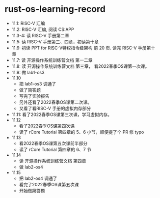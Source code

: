 # rust-os-learning-record

- 11.1: RISC-V 汇编
- 11.2: RISC-V 汇编, 阅读 CS:APP
- 11.3-4: 读 RISC-V 手册第二章
- 11.5: 读 RISC-V 手册第三、四章，初读第十章
- 11.6: 初读 PPT for RISC-V特权指令级架构 前 20 页. 读完 RISC-V 手册第十章
- 11.7: 读 开源操作系统训练营文档 第一二章
- 11.8: 读 开源操作系统训练营文档 第三章， 看2022春季OS课第一次课。
- 11.9: 做 lab1-os3
- 11.10 
  - 把 lab1-os3 调通了
  - 做了简答题
  - 写完了实验报告
  - 另外还看了2022春季OS课第二次课。
  - 又看了看RISC-V 手册的虚拟内存部分
- 11.11: 看了2022春季OS课第三次课，学习虚拟内存。
- 11.12
  - 看了2022春季OS课第四次课
  - 读了 rCore Tutorial 第四章的 5、6 小节，顺便提了个 PR 修 typo
- 11.13
  - 看2022春季OS课第五次课前半部分
  - 读了 rCore Tutorial 第四章的 6、7 节
- 11.14
  - 读 开源操作系统训练营文档 第四章
  - 做 lab2-os4
- 11.15
  - 把 lab2-os4 调通了
  - 看完了2022春季OS课第五次课
  - 开始做简答题
